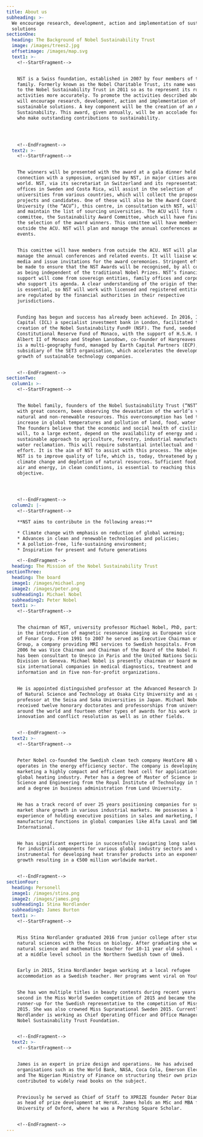 ```yaml
---
title: About us
subheading: >-
  We encourage research, development, action and implementation of sustainable
  solutions
sectionOne:
  heading: The Background of Nobel Sustainability Trust
  image: /images/trees2.jpg
  offsetimage: /images/map.svg
  text1: >-
    <!--StartFragment-->


    NST is a Swiss foundation, established in 2007 by four members of the Nobel
    family. Formerly known as the Nobel Charitable Trust, its name was changed
    to the Nobel Sustainability Trust in 2011 so as to represent its role and
    activities more accurately. To promote the activities described above NST
    will encourage research, development, action and implementation of
    sustainable solutions. A key component will be the creation of an Award for
    Sustainability. This award, given annually, will be an accolade for those
    who make outstanding contributions to sustainability.




    <!--EndFragment-->
  text2: >-
    <!--StartFragment-->


    The winners will be presented with the award at a gala dinner held in
    connection with a symposium, organised by NST, in major cities around the
    world. NST, via its secretariat in Switzerland and its representative
    offices in Sweden and Costa Rica, will assist in the selection of
    universities from various countries, which will collect the proposed
    projects and candidates. One of these will also be the Award Coordinating
    University (the “ACU”), this centre, in consultation with NST, will select
    and maintain the list of sourcing universities. The ACU will form a
    committee, the Sustainability Award Committee, which will have final say in
    the selection of the award winners. This comittee will have members from
    outside the ACU. NST will plan and manage the annual conferences and related
    events.


    This comittee will have members from outside the ACU. NST will plan and
    manage the annual conferences and related events. It will liaise with the
    media and issue invitations for the award ceremonies. Stringent efforts will
    be made to ensure that the NST Awards will be recognised, by all concerned,
    as being independent of the traditional Nobel Prizes. NST’s financial
    support will come from sovereign entities, family offices and corporations
    who support its agenda. A clear understanding of the origin of these funds
    is essential, so NST will work with licensed and registered entities, which
    are regulated by the financial authorities in their respective
    jurisdictions.


    Funding has begun and success has already been achieved. In 2016, Innovator
    Capital (ICL) a specialist investment bank in London, facilitated the
    creation of the Nobel Sustainability Fund® (NSF). The fund, seeded by the
    Constitutional Reserve Fund of Monaco, with the support of H.S.H. Prince
    Albert II of Monaco and Stephen Lansdown, co-founder of Hargreaves Lansdown,
    is a multi-geography fund, managed by Earth Capital Partners (ECP),
    subsidiary of the SET3 organisation, which accelerates the development and
    growth of sustainable technology companies.


    <!--EndFragment-->
sectionTwo:
  column1: >-
    <!--StartFragment-->


    The Nobel family, founders of the Nobel Sustainability Trust (“NST”) have,
    with great concern, been observing the devastation of the world’s vital,
    natural and non-renewable resources. This overconsumption has led to an
    increase in global temperatures and pollution of land, food, water and air.
    The founders believe that the economic and social health of civilisation
    will, to a large extent, depend on the availability of energy and a
    sustainable approach to agriculture, forestry, industrial manufacturing and
    water reclamation. This will require substantial intellectual and financial
    effort. It is the aim of NST to assist with this process. The objective of
    NST is to improve quality of life, which is, today, threatened by pollution,
    climate change and depletion of natural resources. Sufficient food, water,
    air and energy, in clean conditions, is essential to reaching this
    objective.




    <!--EndFragment-->
  column2: |-
    <!--StartFragment-->

    **NST aims to contribute in the following areas:**

    * Climate change with emphasis on reduction of global warming;
    * Advances in clean and renewable technologies and policies;
    * A pollution-free, life-sustaining environment;
    * Inspiration for present and future generations

    <!--EndFragment-->
  heading: The Mission of the Nobel Sustainability Trust
sectionThree:
  heading: The board
  image1: /images/michael.png
  image2: /images/peter.png
  subheading1: Michael Nobel
  subheading2: Peter Nobel
  text1: >-
    <!--StartFragment-->


    The chairman of NST, university professor Michael Nobel, PhD, participated
    in the introduction of magnetic resonance imaging as European vice president
    of Fonar Corp. From 1991 to 2007 he served as Executive Chairman of the MRAB
    Group, a company providing MRI services to Swedish hospitals. From 1991 to
    2006 he was Vice Chairman and Chairman of the Board of the Nobel Family. He
    has been consultant to Unesco in Paris and the United Nations Social Affairs
    Division in Geneva. Michael Nobel is presently chairman or board member of
    six international companies in medical diagnostics, treatment and
    information and in five non-for-profit organizations.


    He is appointed distinguished professor at the Advanced Research Institute
    of Natural Science and Technology at Osaka City University and as guest
    professor at the Seisa and Soka Universities in Japan. Michael Nobel has
    received twelve honorary doctorates and professorships from universities
    around the world and fourteen other types of awards for his work in medical
    innovation and conflict resolution as well as in other fields.


    <!--EndFragment-->
  text2: >-
    <!--StartFragment-->


    Peter Nobel co-founded the Swedish clean tech company HeatCore AB which
    operates in the energy efficiency sector. The company is developing and
    marketing a highly compact and efficient heat cell for applications in the
    global heating industry. Peter has a degree of Master of Science in Material
    Science and Engineering from the Royal Institute of Technology in Stockholm
    and a degree in business administration from Lund University.


    He has a track record of over 25 years positioning companies for success and
    market share growth in various industrial markets. He possesses a long
    experience of holding executive positions in sales and marketing, R&D and
    manufacturing functions in global companies like Alfa Laval and SWEP
    International.


    He has significant expertise in successfully navigating long sales cycles
    for industrial components for various global industry sectors and was
    instrumental for developing heat transfer products into an exponential
    growth resulting in a €500 million worldwide market.


    <!--EndFragment-->
sectionFour:
  heading: Personell
  image1: /images/stina.png
  image2: /images/james.png
  subheading1: Stina Nordlander
  subheading2: James Burton
  text1: >-
    <!--StartFragment-->


    Miss Stina Nordlander graduated 2016 from junior college after studying
    natural sciences with the focus on biology. After graduating she worked as a
    natural science and mathematics teacher for 10-11 year old school children
    at a middle level school in the Northern Swedish town of Umeå.


    Early in 2015, Stina Nordlander began working at a local refugee
    accommodation as a Swedish teacher. Her programs went viral on Youtube.


    She has won multiple titles in beauty contests during recent years placing
    second in the Miss World Sweden competition of 2015 and became the first
    runner-up for the Swedish representative to the competition of Miss World
    2015. She was also crowned Miss Supranational Sweden 2015. Currently Miss
    Nordlander is working as Chief Operating Officer and Office Manager for the
    Nobel Sustainability Trust Foundation.


    <!--EndFragment-->
  text2: >-
    <!--StartFragment-->


    James is an expert in prize design and operations. He has advised
    organisations such as the World Bank, NASA, Coca Cola, Emerson Electric Co.
    and The Nigerian Ministry of Finance on structuring their own prizes and
    contributed to widely read books on the subject.


    Previously he served as Chief of Staff to XPRIZE founder Peter Diamandis and
    as head of prize development at HeroX. James holds an MSc and MBA from the
    University of Oxford, where he was a Pershing Square Scholar.


    <!--EndFragment-->
---
```


